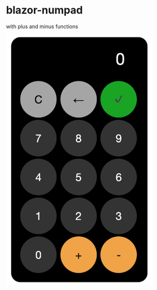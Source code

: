 # blazor-numpad
with plus and minus functions

<img src="calculator.png" width="400" title="calculator">
